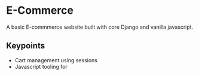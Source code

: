 # E-Commerce

A basic E-commmerce website built with core Django and vanilla javascript.

## Keypoints

- Cart management using sessions
- Javascript tooling for 
